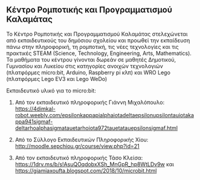 Κέντρο Ρομποτικής και Προγραμματισμού Καλαμάτας
-----------------------------------------------

Το Κέντρο Ρομποτικής και Προγραμματισμού Καλαμάτας στελεχώνεται από εκπαιδευτικούς του δημόσιου σχολείου και προωθεί την εκπαίδευση πάνω στην πληροφορική, τη ρομποτική, τις νέες τεχνολογίες και τις πρακτικές STEAM (Science, Technology, Engineering, Arts, Mathematics). Τα μαθήματα του κέντρου γίνονται δωρεάν σε μαθητές Δημοτικού, Γυμνασίου και Λυκείου στις κατηγορίες ανοιχών τεχνολογιών (πλατφόρμες micro:bit, Arduino, Raspberry pi κλπ) και WRO Lego (πλατφόρμες Lego EV3 και Lego WeDo)

Εκπαιδευτικό υλικό για το micro:bit:
1. Από τον εκπαιδευτικό πληροφορικής Γιάννη Μιχαλόπουλο:
https://4dimkal-robot.weebly.com/epsilonkappapialphaiotadeltaepsilonupsilontauiotakappa941sigmaf-deltarhoalphasigmatauetarhoiota972tauetatauepsilonsigmaf.html

2. Από το Σύλλογο Εκπαιδευτικών Πληροφορικής Χίου:
http://moodle.sepchiou.gr/course/view.php?id=21

3. Από τον εκπαιδευτικό πληροφορικής Τάσο Κλείσα:
https://1drv.ms/b/s!AsuQOqdobxXSh_MnGpR_hp8WtLDv9w
και
https://giamiaxoufta.blogspot.com/2018/10/microbit.html
